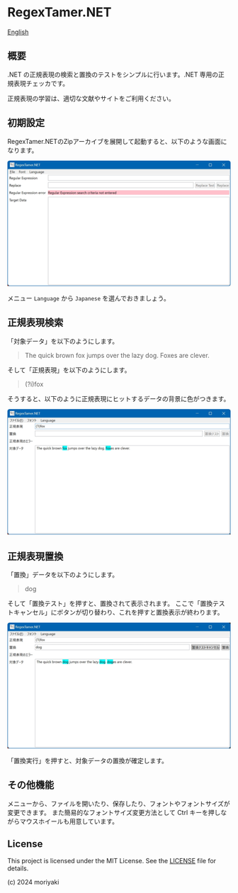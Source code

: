 # RegexTamer.NET

[English](README.md)

## 概要

.NET の正規表現の検索と置換のテストをシンプルに行います。.NET 専用の正規表現チェッカです。

正規表現の学習は、適切な文献やサイトをご利用ください。

## 初期設定

RegexTamer.NETのZipアーカイブを展開して起動すると、以下のような画面になります。

![起動した画面](images/StartScreenshot.jpg)

メニュー `Language` から `Japanese` を選んでおきましょう。

## 正規表現検索

「対象データ」を以下のようにします。

> The quick brown fox jumps over the lazy dog. Foxes are clever.

そして「正規表現」を以下のようにします。

> (?i)fox

そうすると、以下のように正規表現にヒットするデータの背景に色がつきます。

![検索完了](images/JapaneseSearch.jpg)

## 正規表現置換

「置換」データを以下のようにします。

> dog

そして「置換テスト」を押すと、置換されて表示されます。
ここで「置換テストキャンセル」にボタンが切り替わり、これを押すと置換表示が終わります。

![置換テスト実行](images/JapaneseReplacePreview.jpg)

「置換実行」を押すと、対象データの置換が確定します。

## その他機能

メニューから、ファイルを開いたり、保存したり、フォントやフォントサイズが変更できます。
また簡易的なフォントサイズ変更方法として Ctrl キーを押しながらマウスホイールも用意しています。

## License

This project is licensed under the MIT License. See the [LICENSE](LICENSE.txt) file for details.

(c) 2024 moriyaki

